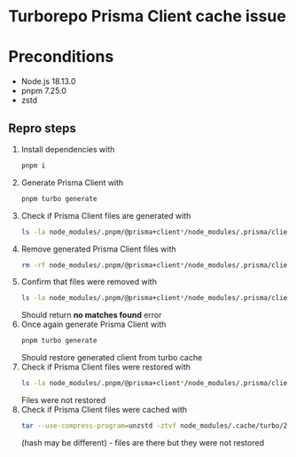 # Turborepo Prisma Client cache issue

# Preconditions

- Node.js 18.13.0
- pnpm 7.25.0
- zstd

## Repro steps
1. Install dependencies with
    ```bash
    pnpm i
    ```
2. Generate Prisma Client with
    ```bash
    pnpm turbo generate
    ```
3. Check if Prisma Client files are generated with 
    ```bash
    ls -la node_modules/.pnpm/@prisma+client*/node_modules/.prisma/client/**
    ```
4. Remove generated Prisma Client files with
    ```bash
    rm -rf node_modules/.pnpm/@prisma+client*/node_modules/.prisma/client/
    ```
5. Confirm that files were removed with 
    ```bash
    ls -la node_modules/.pnpm/@prisma+client*/node_modules/.prisma/client/**
    ```
    Should return **no matches found** error
6. Once again generate Prisma Client with 
    ```bash
    pnpm turbo generate
    ```
    Should restore generated client from turbo cache
7. Check if Prisma Client files were restored with 
    ```bash
    ls -la node_modules/.pnpm/@prisma+client*/node_modules/.prisma/client/**
    ```
    Files were not restored
8. Check if Prisma Client files were cached with
    ```bash
    tar --use-compress-program=unzstd -ztvf node_modules/.cache/turbo/27dc189e81124d92.tar.zst
    ```
    (hash may be different) - files are there but they were not restored
